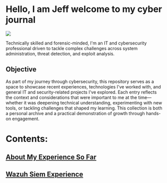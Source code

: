 # Hello, I am Jeff welcome to my cyber journal
<a href="https://www.linkedin.com/in/jeffreymacdonaldvic/"><img src="https://img.shields.io/badge/-LinkedIn-0072b1?&style=for-the-badge&logo=linkedin&logoColor=white" /></a>

Technically skilled and forensic-minded, I'm an IT and cybersecurity professional driven to tackle complex challenges across system administration, threat detection, and exploit analysis.


## Objective

As part of my journey through cybersecurity, this repository serves as a space to showcase recent experiences, technologies I've worked with, and general IT and security-related projects I've explored. Each entry reflects the context and considerations that were important to me at the time—whether it was deepening technical understanding, experimenting with new tools, or tackling challenges that shaped my learning. This collection is both a personal archive and a practical demonstration of growth through hands-on engagement.

# Contents:
## [About My Experience So Far](https://github.com/jeffscyberjournal/About-my-experience-so-far)
## [Wazuh Siem Experience](https://github.com/jeffscyberjournal/Wazuh-Siem)



